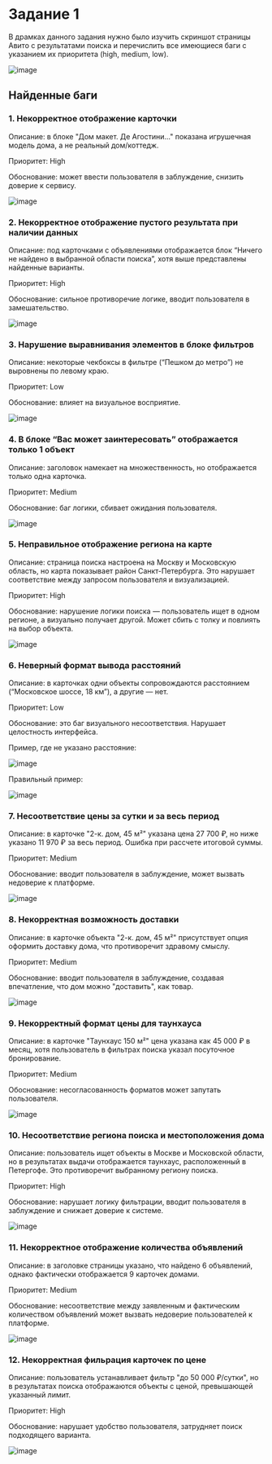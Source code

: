 # Задание 1  

В драмках данного задания  нужно было изучить скриншот страницы Авито с результатами поиска и перечислить все имеющиеся баги с указанием их приоритета (high, medium, low).

![image](https://github.com/user-attachments/assets/060bad4e-a024-4191-bb7a-f02b68e0263d)

## Найденные баги 

### 1. Некорректное отображение карточки

Описание: в блоке "Дом макет. Де Агостини..." показана игрушечная модель дома, а не реальный дом/коттедж.

Приоритет: High

Обоснование: может ввести пользователя в заблуждение, снизить доверие к сервису.

![image](https://github.com/user-attachments/assets/4cceb694-02dc-4c4b-b61b-4f61fe401833)


### 2. Некорректное отображение пустого результата при наличии данных

Описание: под карточками с объявлениями отображается блок “Ничего не найдено в выбранной области поиска”, хотя выше представлены найденные варианты.

Приоритет: High

Обоснование: сильное противоречие логике, вводит пользователя в замешательство. 

![image](https://github.com/user-attachments/assets/6edf2fff-9034-4000-ab5c-46343e34791b)


### 3. Нарушение выравнивания элементов в блоке фильтров

Описание: некоторые чекбоксы в фильтре (“Пешком до метро”) не выровнены по левому краю.

Приоритет: Low

Обоснование: влияет на визуальное восприятие.

![image](https://github.com/user-attachments/assets/ecf1af47-62c7-4f04-ae88-e9c8a3029678)

### 4. В блоке “Вас может заинтересовать” отображается только 1 объект


Описание: заголовок намекает на множественность, но отображается только одна карточка.

Приоритет: Medium

Обоснование: баг логики, сбивает ожидания пользователя.

![image](https://github.com/user-attachments/assets/abbfee64-cc00-4029-b7fb-8735ba400ffd)


### 5. Неправильное отображение региона на карте

Описание: страница поиска настроена на Москву и Московскую область, но карта показывает район Санкт-Петербурга. Это нарушает соответствие между запросом пользователя и визуализацией.

Приоритет: High

Обоснование: нарушение логики поиска — пользователь ищет в одном регионе, а визуально получает другой. Может сбить с толку и повлиять на выбор объекта.

![image](https://github.com/user-attachments/assets/285b1583-cc3b-436c-b145-97e475704bd0)


### 6. Неверный формат вывода расстояний

Описание: в карточках одни объекты сопровождаются расстоянием (“Московское шоссе, 18 км”), а другие — нет.

Приоритет: Low

Обоснование: это баг визуального несоответствия. Нарушает целостность интерфейса.

Пример, где не указано расстояние:

![image](https://github.com/user-attachments/assets/7ce3476a-e9ea-4099-a033-354ce0ebde1c)

Правильный пример:

![image](https://github.com/user-attachments/assets/cc5a6d67-c9c5-4099-8470-cb533f7c0555)


### 7. Несоответствие цены за сутки и за весь период

Описание: в карточке "2-к. дом, 45 м²" указана цена 27 700 ₽, но ниже указано 11 970 ₽ за весь период. Ошибка при рассчете итоговой суммы.

Приоритет: Medium

Обоснование: вводит пользователя в заблуждение, может вызвать недоверие к платформе.

![image](https://github.com/user-attachments/assets/9b80a5a4-27bf-44ef-8b9b-95fb9c2f5f67)


### 8. Некорректная возможность доставки

Описание: в карточке объекта "2-к. дом, 45 м²" присутствует опция оформить доставку дома, что противоречит здравому смыслу.

Приоритет: Medium

Обоснование: вводит пользователя в заблуждение, создавая впечатление, что дом можно "доставить", как товар.

![image](https://github.com/user-attachments/assets/8f39d52b-79d6-4e34-afb4-5898b9815a60)


### 9. Некорректный формат цены для таунхауса

Описание: в карточке "Таунхаус 150 м²" цена указана как 45 000 ₽ в месяц, хотя пользователь в фильтрах поиска указал посуточное бронирование.

Приоритет: Medium

Обоснование: несогласованность форматов может запутать пользователя.

![image](https://github.com/user-attachments/assets/67f61d57-c63e-49ee-9488-90b3ef7ab6a2)


### 10. Несоответствие региона поиска и местоположения дома

Описание: пользователь ищет объекты в Москве и Московской области, но в результатах выдачи отображается таунхаус, расположенный в Петергофе. Это противоречит выбранному региону поиска.

Приоритет: High

Обоснование: нарушает логику фильтрации, вводит пользователя в заблуждение и снижает доверие к системе.

![image](https://github.com/user-attachments/assets/a92827f8-21e1-4354-81ed-a3daf37807ef)

### 11. Некорректное отображение количества объявлений

Описание: в заголовке страницы указано, что найдено 6 объявлений, однако фактически отображается 9 карточек домами. 

Приоритет: Medium

Обоснование: несоответствие между заявленным и фактическим количеством объявлений может вызвать недоверие пользователей к платформе.

![image](https://github.com/user-attachments/assets/7dae417e-ede9-4ba4-8b9c-cc7050a5e974)


### 12. Некорректная фильрация карточек по цене

Описание: пользователь устанавливает фильтр "до 50 000 ₽/сутки", но в результатах поиска отображаются объекты с ценой, превышающей указанный лимит.

Приоритет: High

Обоснование: нарушает удобство пользователя, затрудняет поиск подходящего варианта.

![image](https://github.com/user-attachments/assets/a0e919af-9194-4611-b03b-58e20fd5c009)













